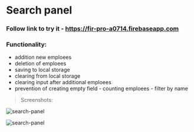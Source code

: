 # Search panel

### Follow link to try it - https://fir-pro-a0714.firebaseapp.com

### Functionality:

   - addition new emploees 
   - deletion of emploees
   - saving to local storage
   - clearing from local storage
   - clearing input after additional emploees
   - prevention of creating empty field
	- counting emploees
	- filter by name

> Screenshots:

![search-panel](https://github.com/beastbs/screenshots-app/blob/main/screenshot/search-panel_1.png?raw=true)

![search-panel](https://github.com/beastbs/screenshots-app/blob/main/screenshot/search-panel_2.png?raw=true)
